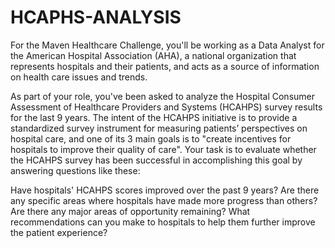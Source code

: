 # HCAPHS-ANALYSIS
For the Maven Healthcare Challenge, you'll be working as a Data Analyst for the American Hospital Association (AHA), a national organization that represents hospitals and their patients, and acts as a source of information on health care issues and trends.

As part of your role, you've been asked to analyze the Hospital Consumer Assessment of Healthcare Providers and Systems (HCAHPS) survey results for the last 9 years. The intent of the HCAHPS initiative is to provide a standardized survey instrument for measuring patients’ perspectives on hospital care, and one of its 3 main goals is to "create incentives for hospitals to improve their quality of care".
Your task is to evaluate whether the HCAHPS survey has been successful in accomplishing this goal by answering questions like these:

Have hospitals' HCAHPS scores improved over the past 9 years?
Are there any specific areas where hospitals have made more progress than others?
Are there any major areas of opportunity remaining?
What recommendations can you make to hospitals to help them further improve the patient experience?

